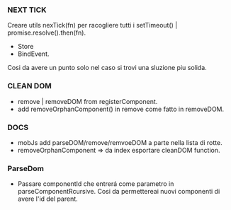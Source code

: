 ### NEXT TICK

Creare utils nexTick(fn) per racogliere tutti i setTimeout() | promise.resolve().then(fn).

- Store
- BindEvent.

Cosi da avere un punto solo nel caso si trovi una sluzione piu solida.

### CLEAN DOM

- remove | removeDOM from registerComponent.
- add removeOrphanComponent() in remove come fatto in removeDOM.


### DOCS

- mobJs add parseDOM/remove/remvoeDOM a parte nella lista di rotte.
- removeOrphanComponent => da index esportare cleanDOM function.

### ParseDom

- Passare componentId che entrerá come parametro in parseComponentRcursive.
Cosi da permettereai nuovi componenti di avere l'id del parent.
